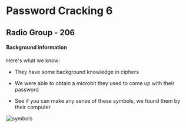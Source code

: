 # Password Cracking 6

## Radio Group - **206**

#### Background information
Here's what we know:

- They have some background knowledge in ciphers

- We were able to obtain a microbit they used to come up with their password

- See if you can make any sense of these symbols, we found them by their computer

![symbols](symbols.JPG)
